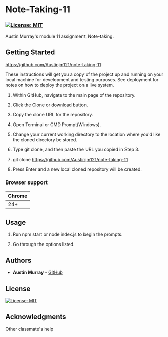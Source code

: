 # Note-Taking-11



### [![License: MIT](https://img.shields.io/badge/License-MIT-yellow.svg)](https://opensource.org/licenses/MIT)


Austin Murray's module 11 assignment, Note-taking.

## Getting Started

https://github.com/Austinjm121/note-taking-11

These instructions will get you a copy of the project up and running on your local machine for development and testing purposes. See deployment for notes on how to deploy the project on a live system.

1. Within GitHub, navigate to the main page of the repository.

2. Click the Clone or download button.

3. Copy the clone URL for the repository.

4. Open Terminal or CMD Prompt(Windows).

5. Change your current working directory to the location where you'd like the cloned directory be stored.

6. Type git clone, and then paste the URL you copied in Step 3.

7. git clone https://github.com/Austinjm121/note-taking-11

8. Press Enter and a new local cloned repository will be created. 

### Browser support

| Chrome | 
| --- | 
| 24+ | 

## Usage

1. Run npm start or node index.js to begin the prompts.

2. Go through the options listed.

## Authors

* **Austin Murray** - [GitHub](https://github.com/Austinjm121)

## License

[![License: MIT](https://img.shields.io/badge/License-MIT-yellow.svg)](https://opensource.org/licenses/MIT)

## Acknowledgments

Other classmate's help

